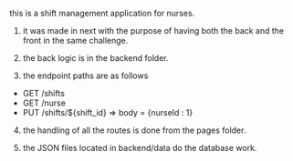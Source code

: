 <!-- @format -->

this is a shift management application for nurses.

1. it was made in next with the purpose of having both the back and the front in the same challenge.

2. the back logic is in the backend folder.

3. the endpoint paths are as follows

- GET /shifts
- GET /nurse
- PUT /shifts/${shift_id} => body = {nurseId : 1}

4. the handling of all the routes is done from the pages folder.

5. the JSON files located in backend/data do the database work.
